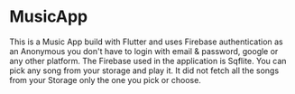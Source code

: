 # MusicApp
This is a Music App build with Flutter and uses Firebase authentication as an Anonymous you don't have to login with email &amp; password, google or any other platform. The Firebase used in the application is Sqflite. You can pick any song from your storage and play it. It did not fetch all the songs from your Storage only the one you pick or choose.
